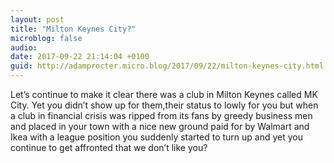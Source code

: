 ```yaml
---
layout: post
title: "Milton Keynes City?"
microblog: false
audio: 
date: 2017-09-22 21:14:04 +0100
guid: http://adamprocter.micro.blog/2017/09/22/milton-keynes-city.html
---
```

Let’s continue to make it clear there was a club in Milton Keynes called MK City. Yet you didn’t show up for them,their status to lowly for you but when a club in financial crisis was ripped from its fans by greedy business men and placed in your town with a nice new ground paid for by Walmart and Ikea with a league position you suddenly started to turn up and yet you continue to get affronted that we don’t like you?
